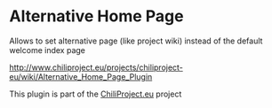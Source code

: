# Alternative Home Page

Allows to set alternative page (like project wiki) instead of the default welcome index page

http://www.chiliproject.eu/projects/chiliproject-eu/wiki/Alternative_Home_Page_Plugin

This plugin is part of the [ChiliProject.eu](http://www.chiliproject.eu) project

